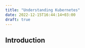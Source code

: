 ```yaml
---
title: "Understanding Kubernetes"
date: 2022-12-15T16:44:14+03:00
draft: true
---
```


## Introduction


